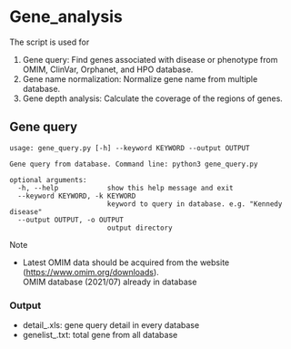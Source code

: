 # Gene_analysis
The script is used for
  1. Gene query: Find genes associated with disease or phenotype from OMIM, ClinVar, Orphanet, and HPO database.
  2. Gene name normalization: Normalize gene name from multiple database.
  3. Gene depth analysis: Calculate the coverage of the regions of genes. 

## Gene query
```
usage: gene_query.py [-h] --keyword KEYWORD --output OUTPUT

Gene query from database. Command line: python3 gene_query.py

optional arguments:
  -h, --help            show this help message and exit
  --keyword KEYWORD, -k KEYWORD
                        keyword to query in database. e.g. "Kennedy disease"
  --output OUTPUT, -o OUTPUT
                        output directory
```

Note
* Latest OMIM data should be acquired from the website (https://www.omim.org/downloads).  
  OMIM database (2021/07) already in database

### Output
* detail_<keyword>.xls: gene query detail in every database
* genelist_<keyword>.txt: total gene from all database 

